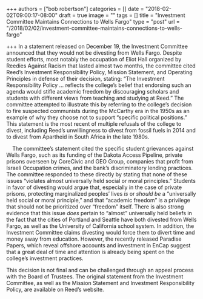 +++
authors = ["bob robertson"]
categories = []
date = "2018-02-02T09:00:17-08:00"
draft = true
image = ""
tags = []
title = "Investment Committee Maintains Connections to Wells Fargo"
type = "post"
url = "/2018/02/02/investment-committee-maintains-connections-to-wells-fargo"

+++
In a statement released on December 19, the Investment Committee announced that they would not be divesting from Wells Fargo. Despite student efforts, most notably the occupation of Eliot Hall organized by Reedies Against Racism that lasted almost two months, the committee cited Reed’s Investment Responsibility Policy, Mission Statement, and Operating Principles in defense of their decision, stating: “The Investment Responsibility Policy … reflects the college’s belief that endorsing such an agenda would stifle academic freedom by discouraging scholars and students with different views from teaching and studying at Reed.” The committee attempted to illustrate this by referring to the college’s decision to fire suspected communists during the McCarthy era in the 1950s as an example of why they choose not to support “specific political positions.” This statement is the most recent of multiple refusals of the college to divest, including Reed’s unwillingness to divest from fossil fuels in 2014 and to divest from Apartheid in South Africa in the late 1980s.

    The committee’s statement cited the specific student grievances against Wells Fargo, such as its funding of the Dakota Access Pipeline, private prisons overseen by CoreCivic and GEO Group, companies that profit from Israeli Occupation crimes, and the bank’s discriminatory lending practices. The committee responded to these directly by stating that none of these issues “violates almost universally held social or moral principles.” Students in favor of divesting would argue that, especially in the case of private prisons, protecting marginalized peoples’ lives _is_ or _should be_ a “universally held social or moral principle,” and that “academic freedom” is a privilege that should not be prioritized over “freedom” itself. There is also strong evidence that this issue _does_ pertain to “almost” universally held beliefs in the fact that the cities of Portland and Seattle have both divested from Wells Fargo, as well as the University of California school system. In addition, the Investment Committee claims divesting would force them to divert time and money away from education. However, the recently released Paradise Papers, which reveal offshore accounts and investment in EnCap suggest that a great deal of time and attention is already being spent on the college’s investment practices. 

This decision is not final and can be challenged through an appeal process with the Board of Trustees. The original statement from the Investment Committee, as well as the Mission Statement and Investment Responsibility Policy, are available on Reed’s website. 